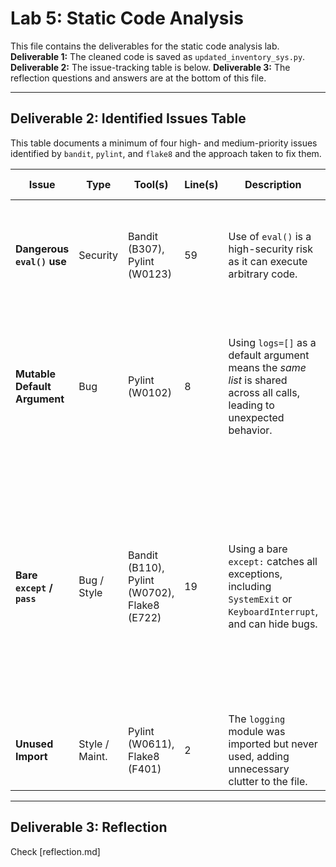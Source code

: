 # Lab 5: Static Code Analysis

This file contains the deliverables for the static code analysis lab.
**Deliverable 1:** The cleaned code is saved as `updated_inventory_sys.py`.
**Deliverable 2:** The issue-tracking table is below.
**Deliverable 3:** The reflection questions and answers are at the bottom of this file.

---

## Deliverable 2: Identified Issues Table

This table documents a minimum of four high- and medium-priority issues identified by `bandit`, `pylint`, and `flake8` and the approach taken to fix them.

| Issue | Type | Tool(s) | Line(s) | Description | Fix Approach |
| --- | --- | --- | --- | --- | --- |
| **Dangerous `eval()` use** | Security | Bandit (B307), Pylint (W0123) | 59 | Use of `eval()` is a high-security risk as it can execute arbitrary code. | Removed the `eval()` call and replaced it with a standard `print('eval used')` statement. |
| **Mutable Default Argument** | Bug | Pylint (W0102) | 8 | Using `logs=[]` as a default argument means the *same list* is shared across all calls, leading to unexpected behavior. | Changed the default argument to `logs=None` and initialized a new `logs = []` list inside the function if it was `None`. |
| **Bare `except` / `pass`** | Bug / Style | Bandit (B110), Pylint (W0702), Flake8 (E722) | 19 | Using a bare `except:` catches all exceptions, including `SystemExit` or `KeyboardInterrupt`, and can hide bugs. | Replaced the bare `except:` with a specific `except KeyError:`. This now only catches the expected error (trying to remove an item that doesn't exist) and lets other errors surface. |
| **Unused Import** | Style / Maint. | Pylint (W0611), Flake8 (F401) | 2 | The `logging` module was imported but never used, adding unnecessary clutter to the file. | Removed the `import logging` line completely. |

---

## Deliverable 3: Reflection
Check [reflection.md]

